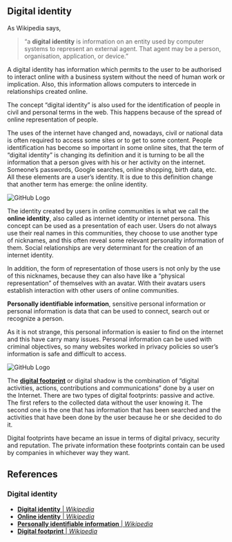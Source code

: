 ## Digital identity ##

As Wikipedia says, 

> “a **digital identity** is information on an entity used by computer systems to represent an external agent. That agent may be a person, organisation, application, or device.”

A digital identity has information which permits to the user to be authorised to interact online with a business system without the need of human work or implication. Also, this information allows computers to intercede in relationships created online.

The concept “digital identity” is also used for the identification of people in civil and personal terms in the web. This happens because of the spread of  online representation of people.

The uses of the internet have changed and, nowadays, civil or national data is often required to access some sites or to get to some content. People identification has become so important in some online sites, that the term of “digital identity” is changing its definition and it is turning to be all the information that a person gives with his or her activity on the internet. Someone’s passwords, Google searches, online shopping, birth data, etc. All these elements are a user’s identity. It is due to this definition change that another term has emerge: the online identity.

![GitHub Logo](https://encrypted-tbn0.gstatic.com/images?q=tbn:ANd9GcTmi9XelepRwIF37wt3MxgVTV0uMziJdFdEedMss6k-Xj52CY_YCA)

The identity created by users in online communities is what we call the **online identity**, also called as internet identity or internet persona. This concept can be used as a presentation of each user. Users do not always use their real names in this communities, they choose to use another type of nicknames, and this often reveal some relevant personality information of them. Social relationships are very determinant for the creation of an internet identity.

In addition, the form of representation of those users is not only by the use of this nicknames, because they can also have like a “physical representation” of themselves with an avatar. With their avatars users establish interaction with other users of online communities.


**Personally identifiable information**, sensitive personal information or personal information is data that can be used to connect, search out or recognize a person.

As it is not strange, this personal information is easier to find on the internet and this have carry many issues. Personal information can be used with criminal objectives, so many websites worked in privacy policies so user’s information is safe and difficult to access.

![GitHub Logo](https://cdn-images-1.medium.com/max/1600/1*MXKu3-9szJkM5ciBrfjCoQ.jpeg)

The [**digital footprint**](https://en.wikipedia.org/wiki/Digital_footprint) or digital shadow is the combination of “digital activities, actions, contributions and communications” done by a user on the Internet.
There are two types of digital footprints: passive and active. The first refers to the collected data without the user knowing it. The second one is the one that has information that has been searched and the activities that have been done by the user because he or she decided to do it.

Digital footprints have became an issue in terms of digital privacy, security and reputation. The private information these footprints contain can be used by companies in whichever way they want.


## References ##
### Digital identity ###

- [**Digital identity** | *Wikipedia*](https://en.wikipedia.org/wiki/Digital_identity)
- [**Online identity** | *Wikipedia*](https://en.wikipedia.org/wiki/Online_identity)
- [**Personally identifiable information** | *Wikipedia*](https://en.wikipedia.org/wiki/Personally_identifiable_information)
- [**Digital footprint** | *Wikipedia*](https://en.wikipedia.org/wiki/Digital_footprint)
